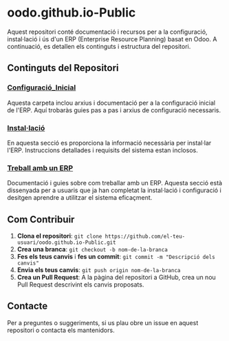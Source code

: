 # oodo.github.io-Public

Aquest repositori conté documentació i recursos per a la configuració, instal·lació i ús d'un ERP (Enterprise Resource Planning) basat en Odoo. A continuació, es detallen els continguts i estructura del repositori.

## Continguts del Repositori

### [Configuració_Inicial](./Configuracion_Inicial)
Aquesta carpeta inclou arxius i documentació per a la configuració inicial de l'ERP. Aquí trobaràs guies pas a pas i arxius de configuració necessaris.

### [Instal·lació](./Instalacion)
En aquesta secció es proporciona la informació necessària per instal·lar l'ERP. Instruccions detallades i requisits del sistema estan inclosos.

### [Treball amb un ERP](./Treball%20amb%20un%20ERP)
Documentació i guies sobre com treballar amb un ERP. Aquesta secció està dissenyada per a usuaris que ja han completat la instal·lació i configuració i desitgen aprendre a utilitzar el sistema eficaçment.

## Com Contribuir

1. **Clona el repositori**: `git clone https://github.com/el-teu-usuari/oodo.github.io-Public.git`
2. **Crea una branca**: `git checkout -b nom-de-la-branca`
3. **Fes els teus canvis** i **fes un commit**: `git commit -m "Descripció dels canvis"`
4. **Envia els teus canvis**: `git push origin nom-de-la-branca`
5. **Crea un Pull Request**: A la pàgina del repositori a GitHub, crea un nou Pull Request descrivint els canvis proposats.

## Contacte

Per a preguntes o suggeriments, si us plau obre un issue en aquest repositori o contacta els mantenidors.
